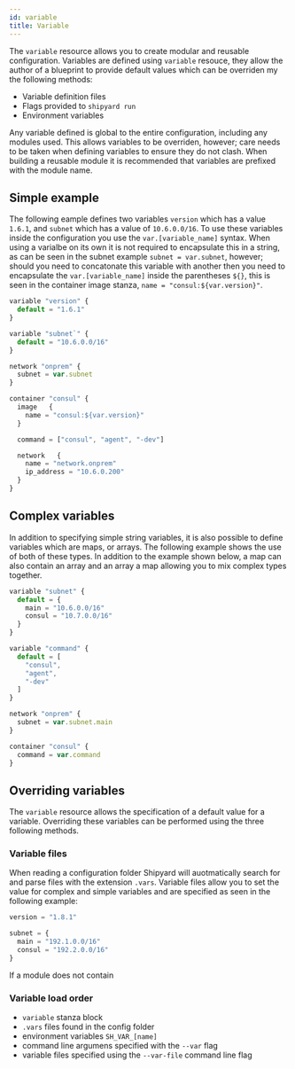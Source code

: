 ```yaml
---
id: variable
title: Variable
---
```


The `variable` resource allows you to create modular and reusable configuration. Variables are defined using `variable` 
resouce, they allow the author of a blueprint to provide default values which can be overriden my the following methods:

* Variable definition files
* Flags provided to `shipyard run`
* Environment variables

Any variable defined is global to the entire configuration, including any modules used. This allows variables to be
overriden, however; care needs to be taken when defining variables to ensure they do not clash. When building a reusable
module it is recommended that variables are prefixed with the module name.

## Simple example

The following eample defines two variables `version` which has a value `1.6.1`, and `subnet` which has a value of
`10.6.0.0/16`. To use these variables inside the configuration you use the `var.[variable_name]` syntax. When 
using a varialbe on its own it is not required to encapsulate this in a string, as can be seen in the subnet example
`subnet = var.subnet`, however; should you need to concatonate this variable with another then you need to encapsulate
the `var.[variable_name]` inside the parentheses `${}`, this is seen in the container image stanza,
`name = "consul:${var.version}"`.

```javascript
variable "version" {
  default = "1.6.1"
}

variable "subnet`" {
  default = "10.6.0.0/16"
}

network "onprem" {
  subnet = var.subnet
}

container "consul" {
  image   {
    name = "consul:${var.version}"
  }

  command = ["consul", "agent", "-dev"]

  network   {
    name = "network.onprem"
    ip_address = "10.6.0.200"
  }
}
```

## Complex variables

In addition to specifying simple string variables, it is also possible to define variables which are maps, or arrays. 
The following example shows the use of both of these types. In addition to the example shown below, a map can also contain
an array and an array a map allowing you to mix complex types together.

```javascript
variable "subnet" {
  default = {
    main = "10.6.0.0/16"
    consul = "10.7.0.0/16"
  }
}

variable "command" {
  default = [
    "consul",
    "agent",
    "-dev"
  ]
}

network "onprem" {
  subnet = var.subnet.main
}

container "consul" {
  command = var.command
}
```

## Overriding variables

The `variable` resource allows the specification of a default value for a variable. Overriding these variables can be 
performed using the three following methods.

### Variable files

When reading a configuration folder Shipyard will auotmatically search for and parse files with the extension `.vars`.
Variable files allow you to set the value for complex and simple variables and are specified as seen in the following example:

```javascript
version = "1.8.1"

subnet = {
  main = "192.1.0.0/16"
  consul = "192.2.0.0/16"
}
```

If a module does not contain


### Variable load order

* `variable` stanza block
* `.vars` files found in the config folder
* environment variables `SH_VAR_[name]`
* command line argumens specified with the `--var` flag
* variable files specified using the `--var-file` command line flag
